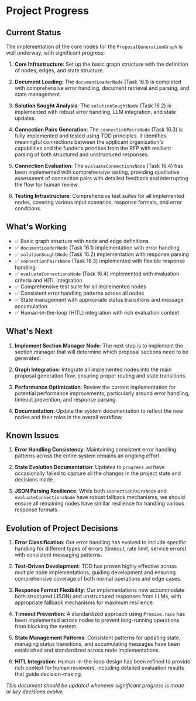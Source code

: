 # Project Progress

## Current Status

The implementation of the core nodes for the `ProposalGenerationGraph` is well underway, with significant progress:

1. **Core Infrastructure**: Set up the basic graph structure with the definition of nodes, edges, and state structure.

2. **Document Loading**: The `documentLoaderNode` (Task 16.1) is completed with comprehensive error handling, document retrieval and parsing, and state management.

3. **Solution Sought Analysis**: The `solutionSoughtNode` (Task 16.2) is implemented with robust error handling, LLM integration, and state updates.

4. **Connection Pairs Generation**: The `connectionPairsNode` (Task 16.3) is fully implemented and tested using TDD principles. It identifies meaningful connections between the applicant organization's capabilities and the funder's priorities from the RFP with resilient parsing of both structured and unstructured responses.

5. **Connection Evaluation**: The `evaluateConnectionsNode` (Task 16.4) has been implemented with comprehensive testing, providing qualitative assessment of connection pairs with detailed feedback and interrupting the flow for human review.

6. **Testing Infrastructure**: Comprehensive test suites for all implemented nodes, covering various input scenarios, response formats, and error conditions.

## What's Working

- ✅ Basic graph structure with node and edge definitions
- ✅ `documentLoaderNode` (Task 16.1) implementation with error handling
- ✅ `solutionSoughtNode` (Task 16.2) implementation with response parsing
- ✅ `connectionPairsNode` (Task 16.3) implemented with flexible response handling
- ✅ `evaluateConnectionsNode` (Task 16.4) implemented with evaluation criteria and HITL integration
- ✅ Comprehensive test suite for all implemented nodes
- ✅ Consistent error handling patterns across all nodes
- ✅ State management with appropriate status transitions and message accumulation
- ✅ Human-in-the-loop (HITL) integration with rich evaluation context

## What's Next

1. **Implement Section Manager Node**: The next step is to implement the section manager that will determine which proposal sections need to be generated.

2. **Graph Integration**: Integrate all implemented nodes into the main proposal generation flow, ensuring proper routing and state transitions.

3. **Performance Optimization**: Review the current implementation for potential performance improvements, particularly around error handling, timeout prevention, and response parsing.

4. **Documentation**: Update the system documentation to reflect the new nodes and their roles in the overall workflow.

## Known Issues

1. **Error Handling Consistency**: Maintaining consistent error handling patterns across the entire system remains an ongoing effort.

2. **State Evolution Documentation**: Updates to `progress.md` have occasionally failed to capture all the changes in the project state and decisions made.

3. **JSON Parsing Resilience**: While both `connectionPairsNode` and `evaluateConnectionsNode` have robust fallback mechanisms, we should ensure all remaining nodes have similar resilience for handling various response formats.

## Evolution of Project Decisions

1. **Error Classification**: Our error handling has evolved to include specific handling for different types of errors (timeout, rate limit, service errors) with consistent messaging patterns.

2. **Test-Driven Development**: TDD has proven highly effective across multiple node implementations, guiding development and ensuring comprehensive coverage of both normal operations and edge cases.

3. **Response Format Flexibility**: Our implementations now accommodate both structured (JSON) and unstructured responses from LLMs, with appropriate fallback mechanisms for maximum resilience.

4. **Timeout Prevention**: A standardized approach using `Promise.race` has been implemented across nodes to prevent long-running operations from blocking the system.

5. **State Management Patterns**: Consistent patterns for updating state, managing status transitions, and accumulating messages have been established and standardized across node implementations.

6. **HITL Integration**: Human-in-the-loop design has been refined to provide rich context for human reviewers, including detailed evaluation results that guide decision-making.

_This document should be updated whenever significant progress is made or key decisions evolve._

